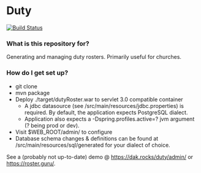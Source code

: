 # Duty #
[![Build Status](https://travis-ci.org/davidkey/roster.svg?branch=master)](https://travis-ci.org/davidkey/roster)
### What is this repository for? ###

Generating and managing duty rosters. Primarily useful for churches.

### How do I get set up? ###

* git clone
* mvn package
* Deploy ./target/dutyRoster.war to servlet 3.0 compatible container
	* A jdbc datasource (see /src/main/resources/jdbc.properties) is required. By default, the application expects PostgreSQL dialect.
	* Application also expects a -Dspring.profiles.active=? jvm argument (? being prod or dev).
* Visit $WEB_ROOT/admin/ to configure
* Database schema changes & definitions can be found at /src/main/resources/sql/generated for your dialect of choice.

See a (probably not up-to-date) demo @ <https://dak.rocks/duty/admin/> or <https://roster.guru/>.
